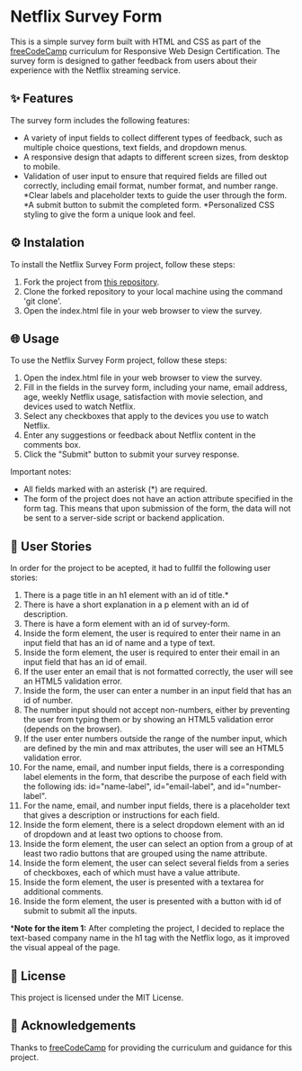 # Netflix Survey Form
This is a simple survey form built with HTML and CSS as part of the [freeCodeCamp](https://www.freecodecamp.org/) curriculum for Responsive Web Design Certification. The survey form is designed to gather feedback from users about their experience with the Netflix streaming service.

## ✨ Features
The survey form includes the following features:
* A variety of input fields to collect different types of feedback, such as multiple choice questions, text fields, and dropdown menus.
* A responsive design that adapts to different screen sizes, from desktop to mobile.
* Validation of user input to ensure that required fields are filled out correctly, including email format, number format, and number range.
*Clear labels and placeholder texts to guide the user through the form.
*A submit button to submit the completed form.
*Personalized CSS styling to give the form a unique look and feel.

## ⚙️ Instalation
To install the Netflix Survey Form project, follow these steps:

1. Fork the project from [this repository](https://github.com/larissasoarre/freeCodeCamp-NetflixSurveyForm).
2. Clone the forked repository to your local machine using the command 'git clone'.
3. Open the index.html file in your web browser to view the survey.

## 🌐 Usage
To use the Netflix Survey Form project, follow these steps:

1. Open the index.html file in your web browser to view the survey.
2. Fill in the fields in the survey form, including your name, email address, age, weekly Netflix usage, satisfaction with movie selection, and devices used to watch Netflix.
3. Select any checkboxes that apply to the devices you use to watch Netflix.
4. Enter any suggestions or feedback about Netflix content in the comments box.
5. Click the "Submit" button to submit your survey response.

Important notes:

* All fields marked with an asterisk (*) are required.
* The form of the project does not have an action attribute specified in the form tag. This means that upon submission of the form, the data will not be sent to a server-side script or backend application.

## 👥 User Stories
In order for the project to be acepted, it had to fullfil the following user stories:

1. There is a page title in an h1 element with an id of title.*
2. There is have a short explanation in a p element with an id of description.
3. There is have a form element with an id of survey-form.
4. Inside the form element, the user is required to enter their name in an input field that has an id of name and a type of text.
5. Inside the form element, the user is required to enter their email in an input field that has an id of email.
6. If the user enter an email that is not formatted correctly, the user will see an HTML5 validation error.
7. Inside the form, the user can enter a number in an input field that has an id of number.
8. The number input should not accept non-numbers, either by preventing the user from typing them or by showing an HTML5 validation error (depends on the browser).
9. If the user enter numbers outside the range of the number input, which are defined by the min and max attributes, the user will see an HTML5 validation error.
10. For the name, email, and number input fields, there is a corresponding label elements in the form, that describe the purpose of each field with the following ids: id="name-label", id="email-label", and id="number-label".
11. For the name, email, and number input fields, there is a placeholder text that gives a description or instructions for each field.
12. Inside the form element, there is a select dropdown element with an id of dropdown and at least two options to choose from.
13. Inside the form element, the user can select an option from a group of at least two radio buttons that are grouped using the name attribute.
14. Inside the form element, the user can select several fields from a series of checkboxes, each of which must have a value attribute.
15. Inside the form element, the user is presented with a textarea for additional comments.
16. Inside the form element, the user is presented with a button with id of submit to submit all the inputs.

***Note for the item 1:** After completing the project, I decided to replace the text-based company name in the h1 tag with the Netflix logo, as it improved the visual appeal of the page.

## 🧾 License
This project is licensed under the MIT License.

## 🥰 Acknowledgements
Thanks to [freeCodeCamp](https://www.freecodecamp.org/) for providing the curriculum and guidance for this project.